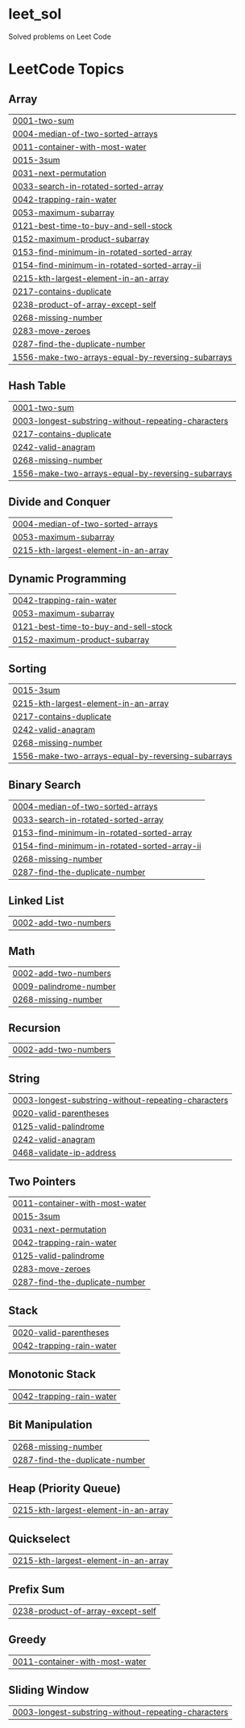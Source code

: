 # leet_sol

Solved problems on Leet Code

<!---LeetCode Topics Start-->
# LeetCode Topics
## Array
|  |
| ------- |
| [0001-two-sum](https://github.com/edwinadsouza/leet_sol/tree/master/0001-two-sum) |
| [0004-median-of-two-sorted-arrays](https://github.com/edwinadsouza/leet_sol/tree/master/0004-median-of-two-sorted-arrays) |
| [0011-container-with-most-water](https://github.com/edwinadsouza/leet_sol/tree/master/0011-container-with-most-water) |
| [0015-3sum](https://github.com/edwinadsouza/leet_sol/tree/master/0015-3sum) |
| [0031-next-permutation](https://github.com/edwinadsouza/leet_sol/tree/master/0031-next-permutation) |
| [0033-search-in-rotated-sorted-array](https://github.com/edwinadsouza/leet_sol/tree/master/0033-search-in-rotated-sorted-array) |
| [0042-trapping-rain-water](https://github.com/edwinadsouza/leet_sol/tree/master/0042-trapping-rain-water) |
| [0053-maximum-subarray](https://github.com/edwinadsouza/leet_sol/tree/master/0053-maximum-subarray) |
| [0121-best-time-to-buy-and-sell-stock](https://github.com/edwinadsouza/leet_sol/tree/master/0121-best-time-to-buy-and-sell-stock) |
| [0152-maximum-product-subarray](https://github.com/edwinadsouza/leet_sol/tree/master/0152-maximum-product-subarray) |
| [0153-find-minimum-in-rotated-sorted-array](https://github.com/edwinadsouza/leet_sol/tree/master/0153-find-minimum-in-rotated-sorted-array) |
| [0154-find-minimum-in-rotated-sorted-array-ii](https://github.com/edwinadsouza/leet_sol/tree/master/0154-find-minimum-in-rotated-sorted-array-ii) |
| [0215-kth-largest-element-in-an-array](https://github.com/edwinadsouza/leet_sol/tree/master/0215-kth-largest-element-in-an-array) |
| [0217-contains-duplicate](https://github.com/edwinadsouza/leet_sol/tree/master/0217-contains-duplicate) |
| [0238-product-of-array-except-self](https://github.com/edwinadsouza/leet_sol/tree/master/0238-product-of-array-except-self) |
| [0268-missing-number](https://github.com/edwinadsouza/leet_sol/tree/master/0268-missing-number) |
| [0283-move-zeroes](https://github.com/edwinadsouza/leet_sol/tree/master/0283-move-zeroes) |
| [0287-find-the-duplicate-number](https://github.com/edwinadsouza/leet_sol/tree/master/0287-find-the-duplicate-number) |
| [1556-make-two-arrays-equal-by-reversing-subarrays](https://github.com/edwinadsouza/leet_sol/tree/master/1556-make-two-arrays-equal-by-reversing-subarrays) |
## Hash Table
|  |
| ------- |
| [0001-two-sum](https://github.com/edwinadsouza/leet_sol/tree/master/0001-two-sum) |
| [0003-longest-substring-without-repeating-characters](https://github.com/edwinadsouza/leet_sol/tree/master/0003-longest-substring-without-repeating-characters) |
| [0217-contains-duplicate](https://github.com/edwinadsouza/leet_sol/tree/master/0217-contains-duplicate) |
| [0242-valid-anagram](https://github.com/edwinadsouza/leet_sol/tree/master/0242-valid-anagram) |
| [0268-missing-number](https://github.com/edwinadsouza/leet_sol/tree/master/0268-missing-number) |
| [1556-make-two-arrays-equal-by-reversing-subarrays](https://github.com/edwinadsouza/leet_sol/tree/master/1556-make-two-arrays-equal-by-reversing-subarrays) |
## Divide and Conquer
|  |
| ------- |
| [0004-median-of-two-sorted-arrays](https://github.com/edwinadsouza/leet_sol/tree/master/0004-median-of-two-sorted-arrays) |
| [0053-maximum-subarray](https://github.com/edwinadsouza/leet_sol/tree/master/0053-maximum-subarray) |
| [0215-kth-largest-element-in-an-array](https://github.com/edwinadsouza/leet_sol/tree/master/0215-kth-largest-element-in-an-array) |
## Dynamic Programming
|  |
| ------- |
| [0042-trapping-rain-water](https://github.com/edwinadsouza/leet_sol/tree/master/0042-trapping-rain-water) |
| [0053-maximum-subarray](https://github.com/edwinadsouza/leet_sol/tree/master/0053-maximum-subarray) |
| [0121-best-time-to-buy-and-sell-stock](https://github.com/edwinadsouza/leet_sol/tree/master/0121-best-time-to-buy-and-sell-stock) |
| [0152-maximum-product-subarray](https://github.com/edwinadsouza/leet_sol/tree/master/0152-maximum-product-subarray) |
## Sorting
|  |
| ------- |
| [0015-3sum](https://github.com/edwinadsouza/leet_sol/tree/master/0015-3sum) |
| [0215-kth-largest-element-in-an-array](https://github.com/edwinadsouza/leet_sol/tree/master/0215-kth-largest-element-in-an-array) |
| [0217-contains-duplicate](https://github.com/edwinadsouza/leet_sol/tree/master/0217-contains-duplicate) |
| [0242-valid-anagram](https://github.com/edwinadsouza/leet_sol/tree/master/0242-valid-anagram) |
| [0268-missing-number](https://github.com/edwinadsouza/leet_sol/tree/master/0268-missing-number) |
| [1556-make-two-arrays-equal-by-reversing-subarrays](https://github.com/edwinadsouza/leet_sol/tree/master/1556-make-two-arrays-equal-by-reversing-subarrays) |
## Binary Search
|  |
| ------- |
| [0004-median-of-two-sorted-arrays](https://github.com/edwinadsouza/leet_sol/tree/master/0004-median-of-two-sorted-arrays) |
| [0033-search-in-rotated-sorted-array](https://github.com/edwinadsouza/leet_sol/tree/master/0033-search-in-rotated-sorted-array) |
| [0153-find-minimum-in-rotated-sorted-array](https://github.com/edwinadsouza/leet_sol/tree/master/0153-find-minimum-in-rotated-sorted-array) |
| [0154-find-minimum-in-rotated-sorted-array-ii](https://github.com/edwinadsouza/leet_sol/tree/master/0154-find-minimum-in-rotated-sorted-array-ii) |
| [0268-missing-number](https://github.com/edwinadsouza/leet_sol/tree/master/0268-missing-number) |
| [0287-find-the-duplicate-number](https://github.com/edwinadsouza/leet_sol/tree/master/0287-find-the-duplicate-number) |
## Linked List
|  |
| ------- |
| [0002-add-two-numbers](https://github.com/edwinadsouza/leet_sol/tree/master/0002-add-two-numbers) |
## Math
|  |
| ------- |
| [0002-add-two-numbers](https://github.com/edwinadsouza/leet_sol/tree/master/0002-add-two-numbers) |
| [0009-palindrome-number](https://github.com/edwinadsouza/leet_sol/tree/master/0009-palindrome-number) |
| [0268-missing-number](https://github.com/edwinadsouza/leet_sol/tree/master/0268-missing-number) |
## Recursion
|  |
| ------- |
| [0002-add-two-numbers](https://github.com/edwinadsouza/leet_sol/tree/master/0002-add-two-numbers) |
## String
|  |
| ------- |
| [0003-longest-substring-without-repeating-characters](https://github.com/edwinadsouza/leet_sol/tree/master/0003-longest-substring-without-repeating-characters) |
| [0020-valid-parentheses](https://github.com/edwinadsouza/leet_sol/tree/master/0020-valid-parentheses) |
| [0125-valid-palindrome](https://github.com/edwinadsouza/leet_sol/tree/master/0125-valid-palindrome) |
| [0242-valid-anagram](https://github.com/edwinadsouza/leet_sol/tree/master/0242-valid-anagram) |
| [0468-validate-ip-address](https://github.com/edwinadsouza/leet_sol/tree/master/0468-validate-ip-address) |
## Two Pointers
|  |
| ------- |
| [0011-container-with-most-water](https://github.com/edwinadsouza/leet_sol/tree/master/0011-container-with-most-water) |
| [0015-3sum](https://github.com/edwinadsouza/leet_sol/tree/master/0015-3sum) |
| [0031-next-permutation](https://github.com/edwinadsouza/leet_sol/tree/master/0031-next-permutation) |
| [0042-trapping-rain-water](https://github.com/edwinadsouza/leet_sol/tree/master/0042-trapping-rain-water) |
| [0125-valid-palindrome](https://github.com/edwinadsouza/leet_sol/tree/master/0125-valid-palindrome) |
| [0283-move-zeroes](https://github.com/edwinadsouza/leet_sol/tree/master/0283-move-zeroes) |
| [0287-find-the-duplicate-number](https://github.com/edwinadsouza/leet_sol/tree/master/0287-find-the-duplicate-number) |
## Stack
|  |
| ------- |
| [0020-valid-parentheses](https://github.com/edwinadsouza/leet_sol/tree/master/0020-valid-parentheses) |
| [0042-trapping-rain-water](https://github.com/edwinadsouza/leet_sol/tree/master/0042-trapping-rain-water) |
## Monotonic Stack
|  |
| ------- |
| [0042-trapping-rain-water](https://github.com/edwinadsouza/leet_sol/tree/master/0042-trapping-rain-water) |
## Bit Manipulation
|  |
| ------- |
| [0268-missing-number](https://github.com/edwinadsouza/leet_sol/tree/master/0268-missing-number) |
| [0287-find-the-duplicate-number](https://github.com/edwinadsouza/leet_sol/tree/master/0287-find-the-duplicate-number) |
## Heap (Priority Queue)
|  |
| ------- |
| [0215-kth-largest-element-in-an-array](https://github.com/edwinadsouza/leet_sol/tree/master/0215-kth-largest-element-in-an-array) |
## Quickselect
|  |
| ------- |
| [0215-kth-largest-element-in-an-array](https://github.com/edwinadsouza/leet_sol/tree/master/0215-kth-largest-element-in-an-array) |
## Prefix Sum
|  |
| ------- |
| [0238-product-of-array-except-self](https://github.com/edwinadsouza/leet_sol/tree/master/0238-product-of-array-except-self) |
## Greedy
|  |
| ------- |
| [0011-container-with-most-water](https://github.com/edwinadsouza/leet_sol/tree/master/0011-container-with-most-water) |
## Sliding Window
|  |
| ------- |
| [0003-longest-substring-without-repeating-characters](https://github.com/edwinadsouza/leet_sol/tree/master/0003-longest-substring-without-repeating-characters) |
<!---LeetCode Topics End-->